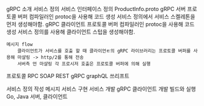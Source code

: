gRPC 소개
서비스 정의
서비스 인터페이스 정의
ProductInfo.proto
gRPC 서버
프로토콜 버퍼 컴파일러인 protoc을 사용해 코드 생성
서비스 정의에서 서비스 스켈레톤을 먼저 생성해야함.
gRPC 클라이언트
프로토콜 버퍼 컴파일러인 protoc을 사용해 코드 생성
서비스 정의를 사용해 클라이언트 스텁을 생성해야함.

    메시지 flow
        클라이언트가 서비스를 호출 할 때 클라이언ㅌ의 gRPC 라이브러리는 프로토콜 버퍼를 사용해 마샬링 -> http/2를 통해 전송
        서버측 언 마샬링 각 프로시저 호출은 프로토콜 버퍼에 의해 실행


프로토콜
RPC
SOAP
REST
gRPC
graphQL 쓰리프트

서비스 정의 작성
메시지
서비스
구현
서비스 개발
gRPC 클라이언트 개발
빌드와 실행
Go, Java
서버, 클라이언트
